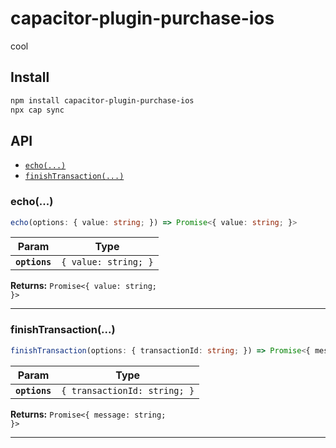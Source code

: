 # capacitor-plugin-purchase-ios

cool

## Install

```bash
npm install capacitor-plugin-purchase-ios
npx cap sync
```

## API

<docgen-index>

* [`echo(...)`](#echo)
* [`finishTransaction(...)`](#finishtransaction)

</docgen-index>

<docgen-api>
<!--Update the source file JSDoc comments and rerun docgen to update the docs below-->

### echo(...)

```typescript
echo(options: { value: string; }) => Promise<{ value: string; }>
```

| Param         | Type                            |
| ------------- | ------------------------------- |
| **`options`** | <code>{ value: string; }</code> |

**Returns:** <code>Promise&lt;{ value: string; }&gt;</code>

--------------------


### finishTransaction(...)

```typescript
finishTransaction(options: { transactionId: string; }) => Promise<{ message: string; }>
```

| Param         | Type                                    |
| ------------- | --------------------------------------- |
| **`options`** | <code>{ transactionId: string; }</code> |

**Returns:** <code>Promise&lt;{ message: string; }&gt;</code>

--------------------

</docgen-api>
